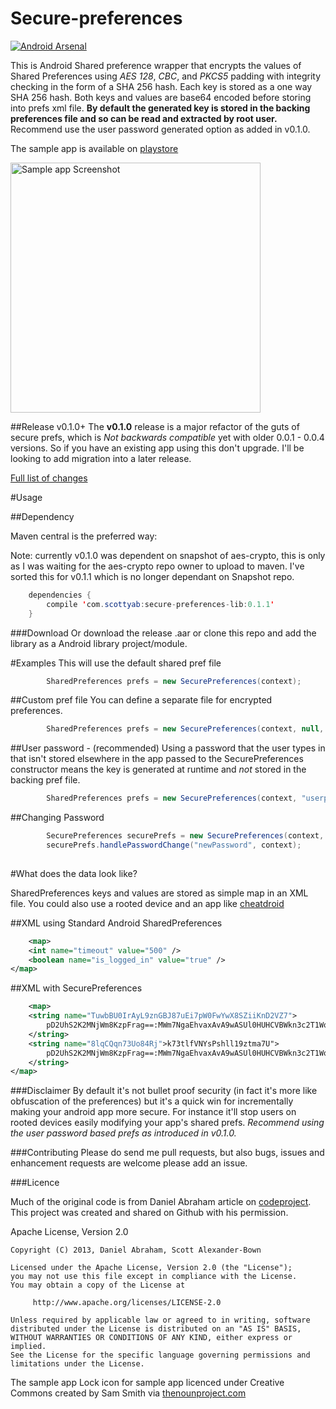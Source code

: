 Secure-preferences
==================

[![Android Arsenal](https://img.shields.io/badge/Android%20Arsenal-secure--preferences-brightgreen.svg?style=flat)](http://android-arsenal.com/details/1/362)

This is Android Shared preference wrapper that encrypts the values of Shared Preferences using *AES 128*, *CBC*, and *PKCS5* padding with integrity checking in the form of a SHA 256 hash. Each key is stored as a one way SHA 256 hash. Both keys and values are base64 encoded before storing into prefs xml file. **By default the generated key is stored in the backing preferences file and so can be read and extracted by root user.** Recommend use the user password generated option as added in v0.1.0.

The sample app is available on [playstore](https://play.google.com/store/apps/details?id=com.securepreferences.sample)

<img src="https://raw.github.com/scottyab/secure-preferences/master/docs/images/ss_frame_secure_pref.png" height="400" alt="Sample app Screenshot" />
 

##Release v0.1.0+
The **v0.1.0** release is a major refactor of the guts of secure prefs, which is *Not backwards compatible* yet with older 0.0.1 - 0.0.4 versions. So if you have an existing app using this don't upgrade. I'll be looking to add migration into a later release.

[Full list of changes](changes.md)

#Usage

##Dependency

Maven central is the preferred way:

Note: currently v0.1.0 was dependent on snapshot of aes-crypto, this is only as I was waiting for the aes-crypto repo owner to upload to maven. I've sorted this for v0.1.1 which is no longer dependant on Snapshot repo. 

```java
	dependencies {
    	compile 'com.scottyab:secure-preferences-lib:0.1.1'
	}
```

###Download
Or download the release .aar or clone this repo and add the library as a Android library project/module.

#Examples
This will use the default shared pref file

```java
        SharedPreferences prefs = new SecurePreferences(context);     
```

##Custom pref file
You can define a separate file for encrypted preferences. 

```java
        SharedPreferences prefs = new SecurePreferences(context, null, "my_custom_prefs.xml");
```


##User password - (recommended)
Using a password that the user types in that isn't stored elsewhere in the app passed to the SecurePreferences constructor means the key is generated at runtime and *not* stored in the backing pref file.

```java
        SharedPreferences prefs = new SecurePreferences(context, "userpassword", "my_user_prefs.xml");
```

##Changing Password

```java
        SecurePreferences securePrefs = new SecurePreferences(context, "userpassword", "my_user_prefs.xml");
        securePrefs.handlePasswordChange("newPassword", context);
        
```


#What does the data look like?

SharedPreferences keys and values are stored as simple map in an XML file.  You could also use a rooted device and an app like [cheatdroid](https://play.google.com/store/apps/details?id=com.felixheller.sharedprefseditor&hl=en_GB)

##XML using Standard Android SharedPreferences


```xml
	<map>
    <int name="timeout" value="500" />
    <boolean name="is_logged_in" value="true" />
</map>
```

##XML with SecurePreferences


```xml
	<map>
    <string name="TuwbBU0IrAyL9znGBJ87uEi7pW0FwYwX8SZiiKnD2VZ7">
        pD2UhS2K2MNjWm8KzpFrag==:MWm7NgaEhvaxAvA9wASUl0HUHCVBWkn3c2T1WoSAE/g=rroijgeWEGRDFSS/hg
    </string>
    <string name="8lqCQqn73Uo84Rj">k73tlfVNYsPshll19ztma7U">
        pD2UhS2K2MNjWm8KzpFrag==:MWm7NgaEhvaxAvA9wASUl0HUHCVBWkn3c2T1WoSAE/g=:jWm8KzUl0HUHCVBWkn3c2T1WoSAE/g=
    </string>
</map>
```


###Disclaimer
By default it's not bullet proof security (in fact it's more like obfuscation of the preferences) but it's a quick win for incrementally making your android app more secure. For instance it'll stop users on rooted devices easily modifying your app's shared prefs.
*Recommend using the user password based prefs as introduced in v0.1.0.*


###Contributing 
Please do send me pull requests, but also bugs, issues and enhancement requests are welcome please add an issue.


###Licence 

Much of the original code is from Daniel Abraham article on [codeproject](http://www.codeproject.com/Articles/549119/Encryption-Wrapper-for-Android-SharedPreferences). This project was created and shared on Github with his permission. 

Apache License, Version 2.0



    Copyright (C) 2013, Daniel Abraham, Scott Alexander-Bown

    Licensed under the Apache License, Version 2.0 (the "License");
    you may not use this file except in compliance with the License.
    You may obtain a copy of the License at

         http://www.apache.org/licenses/LICENSE-2.0

    Unless required by applicable law or agreed to in writing, software
    distributed under the License is distributed on an "AS IS" BASIS,
    WITHOUT WARRANTIES OR CONDITIONS OF ANY KIND, either express or implied.
    See the License for the specific language governing permissions and
    limitations under the License.


The sample app Lock icon for sample app licenced under Creative Commons created by Sam Smith via [thenounproject.com](http://thenounproject.com/term/lock/5704/)
